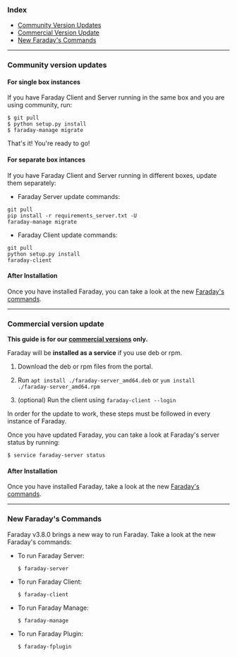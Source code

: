 <a name="index"></a>
### Index
* [Community Version Updates](#community)
* [Commercial Version Update](#corporate)
* [New Faraday's Commands](#new_commands)


***


<a name="community"></a>
### Community version updates

#### For single box instances

If you have Faraday Client and Server running in the same box and you are using community, run:

```
$ git pull
$ python setup.py install
$ faraday-manage migrate
``` 

That's it! You're ready to go!

#### For separate box intances

If you have Faraday Client and Server running in different boxes, update them separately:

* Faraday Server update commands:

 ```
git pull
pip install -r requirements_server.txt -U
faraday-manage migrate
``` 

* Faraday Client update commands:

 ```
git pull
python setup.py install
faraday-client
``` 

#### After Installation

Once you have installed Faraday, you can take a look at the new [Faraday's commands](https://github.com/infobyte/faraday/wiki/Updates#new_commands).

***

<a name="corporate"></a>
### Commercial version update

**This guide is for our [commercial versions](https://www.faradaysec.com/#download) only.**

Faraday will be **installed as a service** if you use deb or rpm.

1. Download the deb or rpm files from the portal.

1. Run `apt install ./faraday-server_amd64.deb` or `yum install ./faraday-server_amd64.rpm`

1. (optional) Run the client using ```faraday-client --login```

In order for the update to work, these steps must be followed in every instance of Faraday.

Once you have updated Faraday, you can take a look at Faraday's server status by running:

```
$ service faraday-server status
```

#### After Installation

Once you have installed Faraday, take a look at the new [Faraday's commands](https://github.com/infobyte/faraday/wiki/Updates#new_commands).


***


<a name="new_commands"></a>
### New Faraday's Commands

Faraday v3.8.0 brings a new way to run Faraday. Take a look at the new Faraday's commands:

* To run Faraday Server:

    ```
    $ faraday-server
    ```

* To run Faraday Client:

    ```
    $ faraday-client
    ```

* To run Faraday Manage:

    ```
    $ faraday-manage
    ```

* To run Faraday Plugin:

    ```
    $ faraday-fplugin
    ```